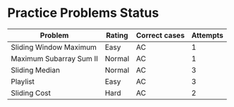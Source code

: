 # Practice Problems Status
Problem|Rating|Correct cases|Attempts
-|-|-|-
Sliding Window Maximum|Easy|AC|1
Maximum Subarray Sum II|Normal|AC|1
Sliding Median|Normal|AC|3
Playlist|Easy|AC|3
Sliding Cost|Hard|AC|2